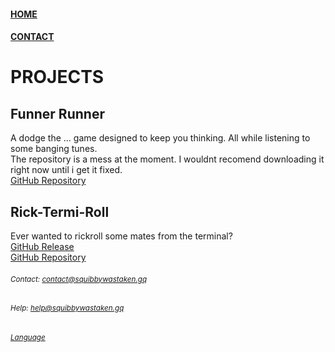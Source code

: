 #### [HOME](https://squibbywastaken.gq/index.html)
#### [CONTACT](https://squibbywastaken.gq/contact.html)
# PROJECTS
## Funner Runner
A dodge the ... game designed to keep you thinking. All while listening to some banging tunes. \
The repository is a mess at the moment. I wouldnt recomend downloading it right now until i get it fixed. \
[GitHub Repository](https://github.com/squibbywastaken/Funner-Runner)
## Rick-Termi-Roll
Ever wanted to rickroll some mates from the terminal? \
[GitHub Release](https://github.com/squibbywastaken/rick-termi-roll/releases/tag/no) \
[GitHub Repository](https://github.com/squibbywastaken/rick-termi-roll) 
###### <sub>Contact: contact@squibbywastaken.gq</sub>
###### <sub>Help: help@squibbywastaken.gq</sub>
###### <sub>[Language](https://squibbywastaken.gq/language.html)